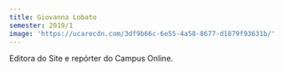 ```yaml
---
title: Giovanna Lobato
semester: 2019/1
image: 'https://ucarecdn.com/3df9b66c-6e55-4a58-8677-d1879f93631b/'
---
```

Editora do Site e repórter do Campus Online.
